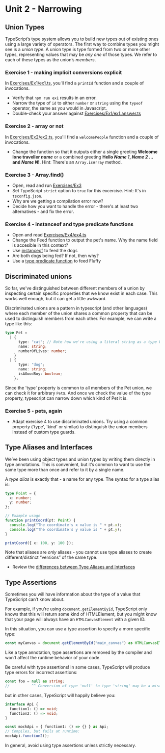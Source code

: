 # Unit 2 - Narrowing

## Union Types

TypeScript’s type system allows you to build new types out of existing ones using a large variety of operators. The first way to combine types you might see is a _union type_. A union type is type formed from two or more other types, representing values that may be _any one_ of those types. We refer to each of these types as the union’s _members_.

### Exercise 1 - making implicit conversions explicit

In [Exercises/Ex1/ex1.ts](https://github.com/red-gate/level-up-academy/blob/main/web-training/TypeScript/Unit%202%20-%20Narrowing/Exercises/Ex1/ex1.ts), you'll find a `printId` function and a couple of invocations.

- Verify that `npm run ex1` results in an error.
- Narrow the type of `id` to either `number` or `string` using the `typeof` operator, the same as you would in Javascript.
- Double-check your answer against [Exercises/Ex1/ex1.answer.ts](https://github.com/red-gate/level-up-academy/blob/main/web-training/TypeScript/Unit%202%20-%20Narrowing/Exercises/Ex1/ex1.answer.ts)

### Exercise 2 - array or not

In [Exercises/Ex2/ex2.ts](https://github.com/red-gate/level-up-academy/blob/main/web-training/TypeScript/Unit%202%20-%20Narrowing/Exercises/Ex2/ex2.ts), you'll find a `welcomePeople` function and a couple of invocations.

- Change the function so that it outputs either a single greeting **Welcome lone traveller _name_** or a combined greeting **Hello _Name 1_, _Name 2_ ... and _Name N_!**. Hint: There's an `Array.isArray` method.

### Exercise 3 - Array.find()

- Open, read and run [Exercises/Ex3](https://github.com/red-gate/level-up-academy/blob/main/web-training/TypeScript/Unit%202%20-%20Narrowing/Exercises/Ex3)
- Set TypeScript `strict` option to `true` for this excercise. Hint: It's in `tsconfig.json`.
- Why are we getting a compilation error now?
- Decide how you want to handle the error - there's at least two alternatives - and fix the error.

### Exercise 4 - instanceof and type predicate functions

- Open and read [Exercises/Ex4/ex4.ts](https://github.com/red-gate/level-up-academy/blob/main/web-training/TypeScript/Unit%202%20-%20Narrowing/Exercises/Ex4/ex4.ts)
- Change the Feed function to output the pet's name. Why the name field is accesible in this context?
- Use [instanceof](https://www.typescriptlang.org/docs/handbook/2/narrowing.html#instanceof-narrowing) to feed the dogs
- Are both dogs being fed? If not, then why?
- Use a [type predicate function](https://www.typescriptlang.org/docs/handbook/2/narrowing.html#using-type-predicates) to feed Fluffy

## Discriminated unions

So far, we've distinguished between different members of a union by inspecting certain specific properties that we know exist in each case. This works well enough, but it can get a little awkward.

Discriminated unions are a pattern in typescript (and other languages) where each member of the union shares a common property that can be used to distinguish members from each other. For example, we can write a type like this:

```ts
type Pet =
  | {
      type: "cat"; // Note how we're using a literal string as a type here
      name: string;
      numberOfLives: number;
    }
  | {
      type: "dog";
      name: string;
      isAGoodBoy: boolean;
    };
```

Since the 'type' property is common to all members of the Pet union, we can check it for arbitrary `Pet`s. And once we check the value of the type property, typescript can narrow down which kind of Pet it is.

### Exercise 5 - pets, again

- Adapt exercise 4 to use discriminated unions. Try using a common property ('type', 'kind' or similar) to distinguish the union members instead of custom type guards.

## Type Aliases and Interfaces

We’ve been using object types and union types by writing them directly in type annotations. This is convenient, but it’s common to want to use the same type more than once and refer to it by a single name.

A _type alias_ is exactly that - a name for any type. The syntax for a type alias is:

```ts
type Point = {
  x: number;
  y: number;
};

// Example usage
function printCoord(pt: Point) {
  console.log("The coordinate's x value is " + pt.x);
  console.log("The coordinate's y value is " + pt.y);
}

printCoord({ x: 100, y: 100 });
```

Note that aliases are _only_ aliases - you cannot use type aliases to create different/distinct “versions” of the same type.

- Review the [differences between Type Aliases and Interfaces](https://www.typescriptlang.org/docs/handbook/2/everyday-types.html#differences-between-type-aliases-and-interfaces)

## Type Assertions

Sometimes you will have information about the type of a value that TypeScript can’t know about.

For example, if you’re using `document.getElementById`, TypeScript only knows that this will return some kind of HTMLElement, but you might know that your page will always have an `HTMLCanvasElement` with a given ID.

In this situation, you can use a type assertion to specify a more specific type:

```ts
const myCanvas = document.getElementById("main_canvas") as HTMLCanvasElement;
```

Like a type annotation, type assertions are removed by the compiler and won’t affect the runtime behavior of your code.

Be careful with type assertions! In some cases, TypeScript will produce type errors for incorrect assertions:

```ts
const foo = null as string;
//          ^^ Conversion of type 'null' to type 'string' may be a mistake because neither type sufficiently overlaps with the other. If this was intentional, convert the expression to 'unknown' first.
```

but in other cases, TypeScript will happily believe you:

```ts
interface Api {
  function1: () => void;
  function2: () => void;
}

const mockApi = { function1: () => {} } as Api;
// Compiles, but fails at runtime:
mockApi.function2();
```

In general, avoid using type assertions unless strictly necessary.

